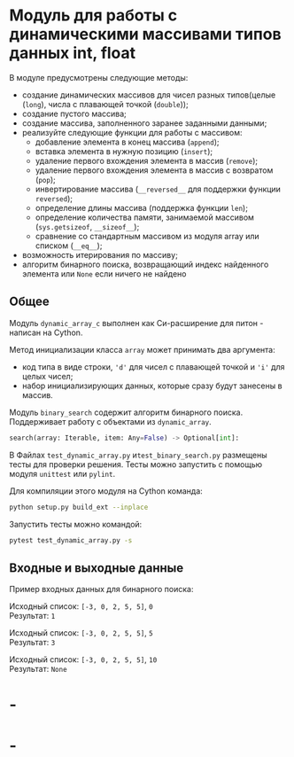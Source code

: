 # Модуль для работы с динамическими массивами типов данных int, float

В модуле предусмотрены следующие методы:
- создание динамических массивов для чисел разных типов(целые (`long`),
числа с плавающей точкой (`double`));
- создание пустого массива;
- создание массива, заполненного заранее заданными данными;
- реализуйте следующие функции для работы с массивом:
    - добавление элемента в конец массива (`append`);
    - вставка элемента в нужную позицию (`insert`);
    - удаление первого вхождения элемента в массив (`remove`);
    - удаление первого вхождения элемента в массив с возвратом (`pop`);
    - инвертирование массива (`__reversed__` для поддержки функции `reversed`);
    - определение длины массива (поддержка функции `len`);
    - определение количества памяти, занимаемой массивом (`sys.getsizeof`, `__sizeof__`);
    - сравнение со стандартным массивом из модуля array или списком (`__eq__`);
- возможность итерирования по массиву;
- алгоритм бинарного поиска, возвращающий индекс найденного элемента
или `None` если ничего не найдено

##  Общее

Модуль `dynamic_array_c` выполнен как Си-расширение для питон - написан на Cython.

Метод инициализации класса `array` может принимать два аргумента:
- код типа в виде строки, `'d'` для чисел с плавающей точкой и `'i'`
для целых чисел;
- набор инициализирующих данных, которые сразу будут занесены в массив.

Модуль `binary_search` содержит алгоритм бинарного поиска. Поддерживает работу с 
объектами из `dynamic_array`.

```python
search(array: Iterable, item: Any=False) -> Optional[int]:
```

В Файлах `test_dynamic_array.py` и`test_binary_search.py` 
размещены тесты для проверки решения. Тесты можно запустить с помощью 
модуля `unittest` или `pylint`.

Для компиляции этого модуля на Cython команда:

```bash
python setup.py build_ext --inplace
```

Запустить тесты можно командой:

```bash
pytest test_dynamic_array.py -s
```

## Входные и выходные данные

Пример входных данных для бинарного поиска:

Исходный список: ```[-3, 0, 2, 5, 5]```, ```0```<br>
Результат: ```1```<br>

Исходный список: ```[-3, 0, 2, 5, 5]```, ```5```<br>
Результат: ```3```<br>

Исходный список: ```[-3, 0, 2, 5, 5]```, ```10```<br>
Результат: ```None```<br>
# -
# -
